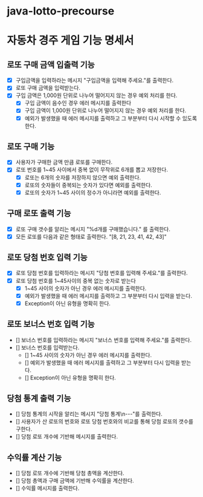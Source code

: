 # java-lotto-precourse
# 자동차 경주 게임 기능 명세서

## 로또 구매 금액 입출력 기능
- [x] 구입금액을 입력하라는 메시지 "구입금액을 입력해 주세요."를 출력한다.
- [x] 로또 구매 금액을 입력받는다.
- [x] 구입 금액은 1,000원 단위로 나누어 떨어지지 않는 경우 예외 처리를 한다.
    - [x] 구입 금액이 음수인 경우 에러 메시지를 출력한다
    - [x] 구입 금액이 1,000원 단위로 나누어 떨어지지 않는 경우 예외 처리를 한다.
    - [x] 예외가 발생했을 때 에러 메시지를 출력하고 그 부분부터 다시 시작할 수 있도록 한다.

## 로또 구매 기능
- [x] 사용자가 구매한 금액 만큼 로또를 구매한다.
- [x] 로또 번호를 1~45 사이에서 중복 없이 무작위로 6개를 뽑고 저장한다.
  - [x] 로또는 6개의 숫자를 저장하지 않으면 예외 출력한다.
  - [x] 로또의 숫자들이 중복되는 숫자가 있다면 예외를 출력한다.
  - [x] 로또의 숫자가 1~45 사이의 정수가 아니라면 예외를 출력한다.

## 구매 로또 출력 기능
- [x] 로또 구매 갯수를 알리는 메시지 "%d개를 구매했습니다." 를 출력한다.
- [x] 모든 로또를 다음과 같은 형태로 출력한다. "[8, 21, 23, 41, 42, 43]"

## 로또 당첨 번호 입력 기능
- [x] 로또 당첨 번호를 입력하라는 메시지 "당첨 번호를 입력해 주세요."를 출력한다.
- [x] 로또 당첨 번호를 1~45사이의 중복 없는 숫자로 받는다
    - [x] 1~45 사이의 숫자가 아닌 경우 에러 메시지를 출력한다.
    - [x] 예외가 발생했을 때 에러 메시지를 출력하고 그 부분부터 다시 입력을 받는다.
    - [x] Exception이 아닌 유형을 명확히 한다.

## 로또 보너스 번호 입력 기능
- [] 보너스 번호를 입력하라는 메시지 "보너스 번호를 입력해 주세요."를 출력한다.
- [] 보너스 번호를 입력받는다.
    - [] 1~45 사이의 숫자가 아닌 경우 에러 메시지를 출력한다.
    - [] 예외가 발생했을 때 에러 메시지를 출력하고 그 부분부터 다시 입력을 받는다.
    - [] Exception이 아닌 유형을 명확히 한다.

## 당첨 통계 출력 기능
- [] 당첨 통계의 시작을 알리는 메시지 "당첨 통계\n---"를 출력한다.
- [] 사용자가 산 로또의 번호와 로또 당첨 번호와의 비교를 통해 당첨 로또의 갯수를 구한다.
- [] 당첨 로또 개수에 기반해 메시지를 출력한다.

## 수익률 계산 기능
- [] 당첨 로또 개수에 기반해 당첨 총액을 계산한다.
- [] 당첨 총액과 구매 금액에 기반해 수익률을 계산한다.
- [] 수익률 메시지를 출력한다.